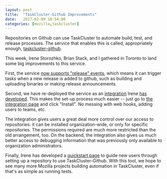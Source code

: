 ```yaml
---
layout: post
title:  "TaskCluster-Github Improvements"
date:   2017-02-09 18:54:00
categories: [mozilla,taskcluster]
---
```


Repositories on Github can use TaskCluster to automate build, test, and release
processes.  The service that enables this is called, appropriately enough,
[taskcluster-github](https://docs.taskcluster.net/manual/integrations/github).

This week, Irene Storozhko, Brian Stack, and I gathered in Toronto to land some
big improvements to this service.

First, the service [now supports "release"
events](https://medium.com/@bugzeeeeee/release-events-in-taskcluster-ad593a244e91),
which means it can trigger tasks when a new release is added to github, such as
building and uploading binaries or making release announcements.

Second, we have re-deployed the service as an
[integration](https://developer.github.com/early-access/integrations/) Irene
[has
developed](https://medium.com/@bugzeeeeee/taskcluster-github-bulletin-d827313686b7).
This makes the set-up process much easier -- just go to
[the integration page](https://github.com/integration/taskcluster) and click "Install".  No messing
with web hooks, adding users to teams, etc.

The integration gives users a great deal more control over our access to
repositories: it can be installed organization-wide, or only for specific
repositories.  The permissions required are much more restricted than the old
arrangement, too.  On the backend, the integration also gives us much better
access to debugging information that was previously only available to
organization administrators.

Finally, Irene has developed a [quickstart
page](https://tools.taskcluster.net/quickstart/) to guide new users through
setting up a repository to use TaskCluster-Github.  With this tool, we hope to
see many more Mozilla projects building automation in TaskCluster, even if
that's as simple as running tests.
